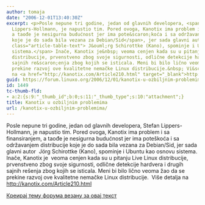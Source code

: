 ```yaml
---
author: tomaja
date: "2006-12-01T13:40:30Z"
excerpt: <p>Posle nepune tri godine, jedan od glavnih developera, <span class="article-table-text">Stefan
  Lippers-Hollmann, je napustio tim. Pored ovoga, Kanotix ima problem i sa finansiranjem,
  a taođe je nesigurna budućnost jer ima pote&scaron;koća i sa održavanjem distribucije
  koje je do sada bila vezana za Debian/Sid</span>, jer sada glavni autor&nbsp;<span
  class="article-table-text"> J&ouml;rg Schirottke (Kano), spominje i Ubuntu kao osnovu
  sistema.</span> Inače, Kanotix je&nbsp; veoma cenjen kada su u pitanju Live Linux
  distribucije, prvenstveno zbog svoje sigurnosti, odlične detekcije hardvera i drugih
  sajnih re&scaron;enja zbog kojih se isticala. Meni bi bilo lično veoma žao da se
  prekine razvoj ove kvalitetne nemačke Linux distribucije.&nbsp; Vi&scaron;e detalja
  na <a href="http://kanotix.com/Article210.html" target="_blank">http://kanotix.com/Article210.html</a></p>
guid: https://forum.linuxo.org/2006/12/01/kanotix-u-ozbiljnim-problemima/
id: 1449
tc-thumb-fld:
- a:2:{s:9:"_thumb_id";b:0;s:11:"_thumb_type";s:10:"attachment";}
title: Kanotix u ozbiljnim problemima
url: /kanotix-u-ozbiljnim-problemima/
---
```

Posle nepune tri godine, jedan od glavnih developera, <span class="article-table-text">Stefan Lippers-Hollmann, je napustio tim. Pored ovoga, Kanotix ima problem i sa finansiranjem, a taođe je nesigurna budućnost jer ima pote&scaron;koća i sa održavanjem distribucije koje je do sada bila vezana za Debian/Sid</span>, jer sada glavni autor&nbsp; <span class="article-table-text">J&ouml;rg Schirottke (Kano), spominje i Ubuntu kao osnovu sistema.</span> Inače, Kanotix je&nbsp; veoma cenjen kada su u pitanju Live Linux distribucije, prvenstveno zbog svoje sigurnosti, odlične detekcije hardvera i drugih sajnih re&scaron;enja zbog kojih se isticala. Meni bi bilo lično veoma žao da se prekine razvoj ove kvalitetne nemačke Linux distribucije.&nbsp; Vi&scaron;e detalja na <a href="http://kanotix.com/Article210.html" target="_blank">http://kanotix.com/Article210.html</a>

<!--break-->

[Креирај тему форума везану за овај текст](https://linuxo.org/nova-tema-na-forumu/?se_pid=1449)